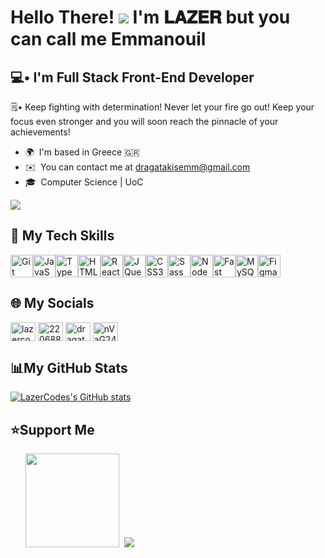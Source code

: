 Hello There! ![](https://user-images.githubusercontent.com/18350557/176309783-0785949b-9127-417c-8b55-ab5a4333674e.gif) I'm 𝐋𝐀𝐙𝐄𝐑 but you can call me Emmanouil
==================================================================================================================================

💻• I'm Full Stack Front-End Developer
----------------------------

🗒️• Keep fighting with determination! Never let your fire go out! Keep your focus even stronger and you will soon reach the pinnacle of your achievements!

* 🌍  I'm based in Greece 🇬🇷
* ✉️  You can contact me at [dragatakisemm@gmail.com](mailto:dragatakisemm@gmail.com)
* 🎓  Computer Science | UoC

<a href="https://www.github.com/LazerCodes" target="_blank" rel="noreferrer"><img
src="https://img.shields.io/github/followers/LazerCodes?logo=github&style=for-the-badge&color=0891b2&labelColor=000000"/></a>

## 🧠 My Tech Skills

<p align="left">
<a href="https://git-scm.com/" target="_blank" rel="noreferrer"><img src="https://raw.githubusercontent.com/danielcranney/readme-generator/main/public/icons/skills/git-colored.svg" width="36" height="36" alt="Git" /></a><a href="https://developer.mozilla.org/en-US/docs/Web/JavaScript" target="_blank" rel="noreferrer"><img src="https://raw.githubusercontent.com/danielcranney/readme-generator/main/public/icons/skills/javascript-colored.svg" width="36" height="36" alt="JavaScript" /></a><a href="https://www.typescriptlang.org/" target="_blank" rel="noreferrer"><img src="https://raw.githubusercontent.com/danielcranney/readme-generator/main/public/icons/skills/typescript-colored.svg" width="36" height="36" alt="TypeScript" /></a><a href="https://developer.mozilla.org/en-US/docs/Glossary/HTML5" target="_blank" rel="noreferrer"><img src="https://raw.githubusercontent.com/danielcranney/readme-generator/main/public/icons/skills/html5-colored.svg" width="36" height="36" alt="HTML5" /></a><a href="https://reactjs.org/" target="_blank" rel="noreferrer"><img src="https://raw.githubusercontent.com/danielcranney/readme-generator/main/public/icons/skills/react-colored.svg" width="36" height="36" alt="React" /></a><a href="https://jquery.com/" target="_blank" rel="noreferrer"><img src="https://raw.githubusercontent.com/danielcranney/readme-generator/main/public/icons/skills/jquery-colored.svg" width="36" height="36" alt="JQuery" /></a><a href="https://www.w3.org/TR/CSS/#css" target="_blank" rel="noreferrer"><img src="https://raw.githubusercontent.com/danielcranney/readme-generator/main/public/icons/skills/css3-colored.svg" width="36" height="36" alt="CSS3" /></a><a href="https://sass-lang.com/" target="_blank" rel="noreferrer"><img src="https://raw.githubusercontent.com/danielcranney/readme-generator/main/public/icons/skills/sass-colored.svg" width="36" height="36" alt="Sass" /></a><a href="https://nodejs.org/en/" target="_blank" rel="noreferrer"><img src="https://raw.githubusercontent.com/danielcranney/readme-generator/main/public/icons/skills/nodejs-colored.svg" width="36" height="36" alt="NodeJS" /></a><a href="https://fastapi.tiangolo.com/" target="_blank" rel="noreferrer"><img src="https://raw.githubusercontent.com/danielcranney/readme-generator/main/public/icons/skills/fastapi-colored.svg" width="36" height="36" alt="Fast API" /></a><a href="https://www.mysql.com/" target="_blank" rel="noreferrer"><img src="https://raw.githubusercontent.com/danielcranney/readme-generator/main/public/icons/skills/mysql-colored.svg" width="36" height="36" alt="MySQL" /></a><a href="https://www.figma.com/" target="_blank" rel="noreferrer"><img src="https://raw.githubusercontent.com/danielcranney/readme-generator/main/public/icons/skills/figma-colored.svg" width="36" height="36" alt="Figma" /></a>
</p>


## 🌐 My Socials

<a href="https://codepen.io/lazercodes" target="blank"><img align="center" src="https://raw.githubusercontent.com/rahuldkjain/github-profile-readme-generator/master/src/images/icons/Social/codepen.svg" alt="lazercodes" height="30" width="40" /></a>
<a href="https://stackoverflow.com/users/22068840" target="blank"><img align="center" src="https://raw.githubusercontent.com/rahuldkjain/github-profile-readme-generator/master/src/images/icons/Social/stack-overflow.svg" alt="22068840" height="30" width="40" /></a>
<a href="https://instagram.com/dragatakis_manos" target="blank"><img align="center" src="https://raw.githubusercontent.com/rahuldkjain/github-profile-readme-generator/master/src/images/icons/Social/instagram.svg" alt="dragatakis_manos" height="30" width="40" /></a>
<a href="https://discord.gg/nVaG24326c" target="blank"><img align="center" src="https://raw.githubusercontent.com/rahuldkjain/github-profile-readme-generator/master/src/images/icons/Social/discord.svg" alt="nVaG24326c" height="30" width="40" /></a>
</p>


## 📊<b>My GitHub Stats</b>

<a href="http://www.github.com/LazerCodes"><img src="https://github-readme-stats.vercel.app/api?username=LazerCodes&show_icons=true&hide=commits,issues,&title_color=3382ed&text_color=ffffff&icon_color=000000&bg_color=000000&hide_border=true&show_icons=true" alt="LazerCodes's GitHub stats" /></a>

## ⭐Support Me 

<ul style="list-style-type: none; margin: 0;">

<li style="display: inline-block; margin-right: 0.25rem;"><a href="https://www.buymeacoffee.com/dragatakisg"><img src="https://cdn.buymeacoffee.com/buttons/v2/default-yellow.png" width="150"/></a></li>
<li style="display: inline-block; margin-right: 0.25rem;"><a href = "https://paypal.me/dragatakisemm"> <img src ="https://img.shields.io/badge/PayPal-00457C?style=for-the-badge&logo=paypal&logoColor=white width="150 border-radius: 5px;"/></a></li>

</ul>
